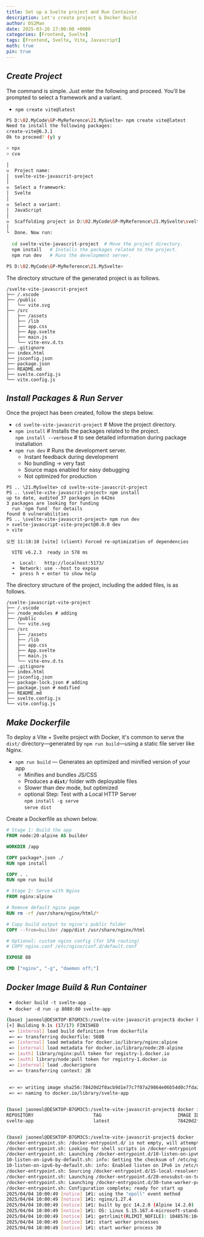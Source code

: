 ```yaml
---
title: Set up a Svelte project and Run Container.
description: Let's create project & Docker Build
author: DS2Man
date: 2025-03-26 17:00:00 +0000
categories: [Frontend, Svelte]
tags: [Frontend, Svelte, Vite, Javascript]
math: true
pin: true
---
```


## *Create Project*

The command is simple. Just enter the following and proceed. You’ll be prompted to select a framework and a variant.

- `npm create vite@latest`   

```bash
PS D:\02.MyCode\GP-MyReference\21.MySvelte> npm create vite@latest
Need to install the following packages:
create-vite@6.3.1
Ok to proceed? (y) y

> npx
> cva

│
◇  Project name:
│  svelte-vite-javascrit-project
│
◇  Select a framework:
│  Svelte
│
◇  Select a variant:
│  JavaScript
│
◇  Scaffolding project in D:\02.MyCode\GP-MyReference\21.MySvelte\svelte-vite-javascrit-project...
│
└  Done. Now run:
 
  cd svelte-vite-javascrit-project  # Move the project directory.
  npm install   # Installs the packages related to the project.
  npm run dev   # Runs the development server. 

PS D:\02.MyCode\GP-MyReference\21.MySvelte>
```

The directory structure of the generated project is as follows.

```
/svelte-vite-javascrit-project
├── /.vscode
├── /public
│	└── vite.svg
├── /src
│   ├── /assets
│   ├── /lib
│   ├── app.css
│   ├── App.svelte
│   ├── main.js
│   └── vite-env.d.ts
├── .gitignore
├── index.html
├── jsconfig.json
├── package.json
├── README.md
├── svelte.config.js
└── vite.config.js
```

## *Install Packages & Run Server*

Once the project has been created, follow the steps below.    

- `cd svelte-vite-javascrit-project`  # Move the project directory.   
- `npm install`   # Installs the packages related to the project.   
	  `npm install --verbose`   # to see detailed information during package installation
- `npm run dev`   # Runs the development server.    
	- Instant feedback during development
	- No bundling → very fast
	- Source maps enabled for easy debugging
	- Not optimized for production

```
PS .. \21.MySvelte> cd svelte-vite-javascrit-project
PS .. \svelte-vite-javascrit-project> npm install
up to date, audited 37 packages in 642ms
3 packages are looking for funding
  run `npm fund` for details
found 0 vulnerabilities
PS .. \svelte-vite-javascrit-project> npm run dev
> svelte-javascript-vite-project@0.0.0 dev
> vite

오전 11:18:10 [vite] (client) Forced re-optimization of dependencies

  VITE v6.2.3  ready in 578 ms

  ➜  Local:   http://localhost:5173/
  ➜  Network: use --host to expose
  ➜  press h + enter to show help
```

The directory structure of the project, including the added files, is as follows.

```
/svelte-javascript-vite-project
├── /.vscode
├── /node_modules # adding
├── /public
│	└── vite.svg
├── /src
│   ├── /assets
│   ├── /lib
│   ├── app.css
│   ├── App.svelte
│   ├── main.js
│   └── vite-env.d.ts
├── .gitignore
├── index.html
├── jsconfig.json
├── package-lock.json # adding
├── package.json # modified
├── README.md
├── svelte.config.js
└── vite.config.js
```


## *Make Dockerfile*

To deploy a Vite + Svelte project with Docker, it's common to serve the `dist/` directory—generated by `npm run build`—using a static file server like Nginx.

- `npm run build` — Generates an optimized and minified version of your app
	- Minifies and bundles JS/CSS
	- Produces a **`dist/`** folder with deployable files
	- Slower than dev mode, but optimized
	- optional Step: Test with a Local HTTP Server    
		`npm install -g serve`    
		`serve dist`  

Create a Dockerfile as shown below.

```dockerfile
# Stage 1: Build the app
FROM node:20-alpine AS builder

WORKDIR /app

COPY package*.json ./
RUN npm install

COPY . .
RUN npm run build

# Stage 2: Serve with Nginx
FROM nginx:alpine

# Remove default nginx page
RUN rm -rf /usr/share/nginx/html/*

# Copy build output to nginx's public folder
COPY --from=builder /app/dist /usr/share/nginx/html

# Optional: custom nginx config (for SPA routing)
# COPY nginx.conf /etc/nginx/conf.d/default.conf

EXPOSE 80

CMD ["nginx", "-g", "daemon off;"]
```

## *Docker Image Build & Run Container*

- `docker build -t svelte-app .`
- `docker -d run -p 8080:80 svelte-app`

```bash
(base) jaoneol@DESKTOP-B7GM3C5:/svelte-vite-javascrit-project$ docker build -t svelte-app .
[+] Building 9.1s (17/17) FINISHED                                                                                                                                                docker:default
 => [internal] load build definition from dockerfile                                                                                                                                        0.0s
 => => transferring dockerfile: 568B                                                                                                                                                        0.0s
 => [internal] load metadata for docker.io/library/nginx:alpine                                                                                                                             2.6s
 => [internal] load metadata for docker.io/library/node:20-alpine                                                                                                                           2.6s
 => [auth] library/nginx:pull token for registry-1.docker.io                                                                                                                                0.0s
 => [auth] library/node:pull token for registry-1.docker.io                                                                                                                                 0.0s
 => [internal] load .dockerignore                                                                                                                                                           0.0s
 => => transferring context: 2B               
 
 
 => => writing image sha256:78420d2f0acb9d1e77c7f07a29864e06b54d0c7fda243e3007773724f87bb98a                                                                                                0.0s
 => => naming to docker.io/library/svelte-app                                                                                                                                               0.0s


(base) jaoneol@DESKTOP-B7GM3C5:/svelte-vite-javascrit-project$ docker images
REPOSITORY                      TAG                            IMAGE ID       CREATED         SIZE
svelte-app                      latest                         78420d2f0acb   4 minutes ago   48.8MB


(base) jaoneol@DESKTOP-B7GM3C5:/svelte-vite-javascrit-project$ docker -d run -p 8080:80 svelte-app
/docker-entrypoint.sh: /docker-entrypoint.d/ is not empty, will attempt to perform configuration
/docker-entrypoint.sh: Looking for shell scripts in /docker-entrypoint.d/
/docker-entrypoint.sh: Launching /docker-entrypoint.d/10-listen-on-ipv6-by-default.sh
10-listen-on-ipv6-by-default.sh: info: Getting the checksum of /etc/nginx/conf.d/default.conf
10-listen-on-ipv6-by-default.sh: info: Enabled listen on IPv6 in /etc/nginx/conf.d/default.conf
/docker-entrypoint.sh: Sourcing /docker-entrypoint.d/15-local-resolvers.envsh
/docker-entrypoint.sh: Launching /docker-entrypoint.d/20-envsubst-on-templates.sh
/docker-entrypoint.sh: Launching /docker-entrypoint.d/30-tune-worker-processes.sh
/docker-entrypoint.sh: Configuration complete; ready for start up
2025/04/04 10:00:49 [notice] 1#1: using the "epoll" event method
2025/04/04 10:00:49 [notice] 1#1: nginx/1.27.4
2025/04/04 10:00:49 [notice] 1#1: built by gcc 14.2.0 (Alpine 14.2.0)
2025/04/04 10:00:49 [notice] 1#1: OS: Linux 5.15.167.4-microsoft-standard-WSL2
2025/04/04 10:00:49 [notice] 1#1: getrlimit(RLIMIT_NOFILE): 1048576:1048576
2025/04/04 10:00:49 [notice] 1#1: start worker processes
2025/04/04 10:00:49 [notice] 1#1: start worker process 30

```